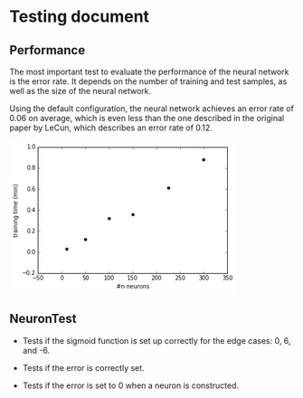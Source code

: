 # Testing document

## Performance
The most important test to evaluate the performance of the neural network is the error rate. It depends on the number of training and test samples, as well as the size of the neural network.

Using the default configuration, the neural network achieves an error rate of 0.06 on average, which is even less than the one described in the original paper by LeCun, which describes an error rate of 0.12.

![](neurons_trainTime.png?raw=true)

## NeuronTest
- Tests if the sigmoid function is set up correctly for the edge cases: 0, 6, and -6.

- Tests if the error is correctly set.

- Tests if the error is set to 0 when a neuron is constructed.

